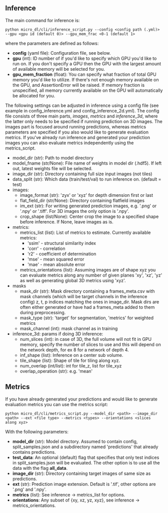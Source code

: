 ## Inference

The main command for inference is:
```buildoutcfg
python micro_dl/cli/inference_script.py --config <config path (.yml)> --gpu <gpu id (default 0)> --gpu_mem_frac <0-1 (default 1>
```

where the parameters are defined as follows:
* **config** (yaml file): Configuration file, see below.
* **gpu** (int): ID number of if you'd like to specify which GPU you'd like to run on. If you don't
specify a GPU then the GPU with the largest amount of available memory will be selected for you.
* **gpu_mem_fraction** (float): You can specify what fraction of total GPU memory you'd like to utilize.
If there's not enough memory available on the GPU, and AssertionError will be raised.
If memory fraction is unspecified, all memory currently available on the GPU will automatically
be allocated for you.

The following settings can be adjusted in inference using a config file 
(see example in config_inference.yml and config_inference_2d.yml). The config file consists of 
three main parts, *images*, *metrics* and *inference_3d*, where the latter only needs to be specified
if running prediction on 3D images.
The images part is focused around running predictions, whereas metrics parameters are specified
if you also would like to generate evaluation metrics. If you've already run inference and generated
your prediction images you can also evaluate metrics independently using the metrics_script.

* model_dir (str): Path to model directory
* model_fname (str/None): File name of weights in model dir (.hdf5). 
If left out, latest weights file will be selected.
* image_dir (str): Directory containing full size input images (not tiles)
* data_split (str): Which data (train/test/val) to run inference on.
 (default = test)
* images:
    * image_format (str): 'zyx' or 'xyz' for depth dimension first or last
    * flat_field_dir (str/None): Directory containing flatfield images
    * im_ext (str): For writing generated prediction images, e.g.
    '.png' or '.npy' or '.tiff'. For 3D images the only option is '.npy'.
    * crop_shape (list/None): Center crop the image to a specified shape before inference.
    If None, leave images as is.
* metrics:
    * metrics_list (list): List of metrics to estimate. Currently available metrics:
        * 'ssim' - structural similarity index
        * 'corr' - correlation
        * 'r2' - coefficient of determination
        * 'mse' - mean squared error
        * 'mae' - mean absolute error
    * metrics_orientations (list): Assuming images are of shape xyz you can evaluate metrics
    along any number of given planes 'xy', 'xz', 'yz' as well as generating global 3D metrics
    using 'xyz'.
* masks
    * mask_dir (str): Mask directory containing a frames_meta.csv with
    mask channels (which will be target channels in the inference config)
    z, t, p indices matching the ones in image_dir. Mask dirs are often either
    generated or have had a frames_meta added to them during preprocessing.
    * mask_type (str): 'target' for segmentation, 'metrics' for weighted metrics
    * mask_channel (int): mask channel as in training
* inference_3d: params if doing 3D inference:
    * num_slices (int): in case of 3D, the full volume will not fit in GPU
    memory, specify the number of slices to use and this will depend on
    the network depth, for ex 8 for a network of depth 4.
    * inf_shape (list): Inference on a center sub volume.
    * tile_shape (list): Shape of tile for tiling along xyz.
    * num_overlap (int/list): int for tile_z, list for tile_xyz
    * overlap_operation (str): e.g. 'mean'
    
## Metrics

If you have already generated your predictions and would like to generate evaluation metrics
you can use the metrics script:
```buildoutcfg
python micro_dl/cli/metrics_script.py --model_dir <path> --image_dir <path> --ext <file type> --metrics <types> --orientations <slices along xyz>
```

With the following parameters:
* **model_dir** (str): Model directory. Assumed to contain config, split_samples.json and a subdirectory
named 'predictions' that already contains predictions.
* **test_data**: An optional (default) flag that specifies that only test indices in split_samples.json
will be evaluated. The other option is to use all the data with the flag **all_data**.
* **image_dir** (str): Directory containing target images of same size as predictions.
* **ext** (str): Prediction image extension. Default is '.tif', other options are '.png' and '.npy'.
* **metrics** (list): See inference -> metrics_list for options.
* **orientations**: Any subset of {xy, xz, yz, xyz}, see inference -> metrics_orientations.